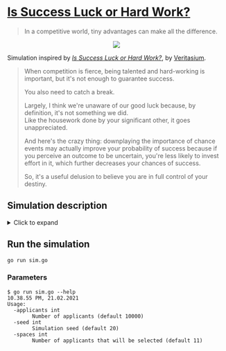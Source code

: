 # [Is Success Luck or Hard Work?](https://youtu.be/3LopI4YeC4I?t=218)

> In a competitive world, tiny advantages can make all the difference.

<p align="center">
    <a href="https://youtu.be/3LopI4YeC4I?t=218" alt="Veritasium's video link">
            <img src="https://img.youtube.com/vi/3LopI4YeC4I/0.jpg" />
    </a>
</p>

Simulation inspired by [_Is Success Luck or Hard Work?_](https://youtu.be/3LopI4YeC4I?t=218),
by [Veritasium](https://www.youtube.com/c/veritasium).

> When competition is fierce, being talented and hard-working is important, but it's not enough to guarantee success.
>
> You also need to catch a break.
>
> Largely, I think we're unaware of our good luck because, by definition, it's not something we did.\
> Like the housework done by your significant other, it goes unappreciated.
>
> And here's the crazy thing:
> downplaying the importance of chance events may actually improve your probability of success because
> if you perceive an outcome to be uncertain, you're less likely to invest effort in it,
> which further decreases your chances of success.
>
> So, it's a useful delusion to believe you are in full control of your destiny.

## Simulation description

<details>
<summary>Click to expand</summary>

> The importance of luck increases the greater the number of applicants applying for just a few spaces.
>
> Consider the most recent class of NASA astronauts.\
> From over 18,300 applicants in 2017,
> only 11 were selected and went on to graduate from the astronaut training program.
>
> Now we can make a toy model of the selection process:
> let's assume that astronauts are selected mostly based on skill,
> experience, and hard work, but also say five percent as a result of luck — fortunate circumstances.
> 
> For each applicant, I randomly generated a skill score out of a hundred,
> and I also randomly generated a luck score out of a hundred.\
> Then I added those numbers together, weighted in the 95-to-5 ratio to get an overall score.\
> This score represents the selector's judgments, meaning the top 11 by this metric would become astronauts.
>
> And I repeated this simulation a thousand times representing a thousand different astronaut selections.\
> And what I found was the astronauts who were picked were very lucky; they had an average luck score of 94.7.
>
> So how many of the selected astronauts would have been in the top 11 based on skill alone?\
> The answer was, on average, only 1.6.\
> That means, even with luck accounting for just 5% of the outcome, 9 or maybe 10 of the 11 applicants selected
> would have been different if luck played no role at all.
</details>

## Run the simulation

```shell script
go run sim.go
```

### Parameters

```
$ go run sim.go --help                                                                                                                                                                                                   10.38.55 PM, 21.02.2021
Usage:
  -applicants int
        Number of applicants (default 10000)
  -seed int
        Simulation seed (default 20)
  -spaces int
        Number of applicants that will be selected (default 11)
```
